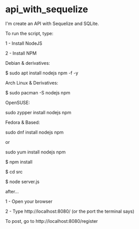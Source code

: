 # api_with_sequelize
I'm create an API with Sequelize and SQLite.

To run the script, type:

1 - Install NodeJS


2 - Install NPM

Debian & derivatives:


$ sudo apt install nodejs npm -f -y


Arch Linux & Derivatives:


$ sudo pacman -S nodejs npm


OpenSUSE:


sudo zypper install nodejs npm


Fedora & Based:


sudo dnf install nodejs npm

or

sudo yum install nodejs npm

$ npm install


$ cd src


$ node server.js


after...

1 - Open your browser

2 - Type http://localhost:8080/ (or the port the terminal says)

To post, go to http://localhost:8080/register

